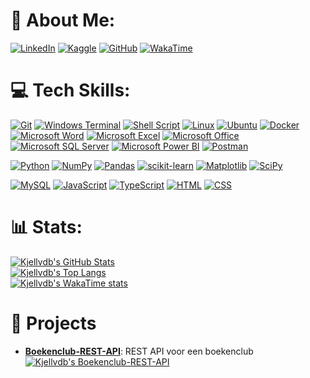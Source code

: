 # 💫 About Me:

[![LinkedIn](https://img.shields.io/badge/LinkedIn-%230077B5.svg?style=for-the-badge&logo=linkedin)](https://linkedin.com/in/kjellvandenbossche)
[![Kaggle](https://img.shields.io/badge/Kaggle-20BEFF?style=for-the-badge&logo=Kaggle&logoColor=white)](https://www.kaggle.com/kjellvandenbossche)
[![GitHub](https://img.shields.io/badge/GitHub-100000?style=for-the-badge&logo=github&logoColor=white)](https://github.com/Kjellvdb)
[![WakaTime](https://img.shields.io/badge/WakaTime-000000?style=for-the-badge&logo=WakaTime&logoColor=white)](https://wakatime.com/@Kjellvdb)

# 💻 Tech Skills:

[![Git](https://img.shields.io/badge/git-%23F05033.svg?style=for-the-badge&logo=git&logoColor=white)]()
[![Windows Terminal](https://img.shields.io/badge/windows%20terminal-4D4D4D?style=for-the-badge&logo=windows%20terminal)]()
[![Shell Script](https://img.shields.io/badge/Shell_Script-121011?style=for-the-badge&logo=gnu-bash&logoColor=white)]()
[![Linux](https://img.shields.io/badge/Linux-FCC624?style=for-the-badge&logo=linux&logoColor=black)]()
[![Ubuntu](https://img.shields.io/badge/Ubuntu-E95420?style=for-the-badge&logo=ubuntu&logoColor=white)]()
[![Docker](https://img.shields.io/badge/Docker-2CA5E0?style=for-the-badge&logo=docker&logoColor=white)]()
[![Microsoft Word](https://img.shields.io/badge/Microsoft_Word-2B579A?style=for-the-badge&logo=microsoft-word)]()
[![Microsoft Excel](https://img.shields.io/badge/Microsoft_Excel-217346?style=for-the-badge&logo=microsoft-excel)]()
[![Microsoft Office](https://img.shields.io/badge/Microsoft_Office-D83B01?style=for-the-badge&logo=microsoft-office)]()
[![Microsoft SQL Server](https://img.shields.io/badge/Microsoft%20SQL%20Server-CC2927?style=for-the-badge&logo=microsoft%20sql%20server)]()
[![Microsoft Power BI](https://img.shields.io/badge/PowerBI-F2C811?style=for-the-badge&logo=Power%20BI)]()
[![Postman](https://img.shields.io/badge/Postman-FF6C37?style=for-the-badge&logo=Postman&logoColor=white)]()

[![Python](https://img.shields.io/badge/python-3670A0?style=for-the-badge&logo=python&logoColor=ffdd54)]()
[![NumPy](https://img.shields.io/badge/numpy-%23013243.svg?style=for-the-badge&logo=numpy&logoColor=white)]()
[![Pandas](https://img.shields.io/badge/pandas-%23150458.svg?style=for-the-badge&logo=pandas&logoColor=white)]()
[![scikit-learn](https://img.shields.io/badge/scikit--learn-%23F7931E.svg?style=for-the-badge&logo=scikit-learn&logoColor=white)]()
[![Matplotlib](https://img.shields.io/badge/Matplotlib-%23ffffff.svg?style=for-the-badge&logo=Matplotlib)]()
[![SciPy](https://img.shields.io/badge/SciPy-654FF0?style=for-the-badge&logo=scipy&logoColor=white)]()

[![MySQL](https://img.shields.io/badge/mysql-4479A1.svg?style=for-the-badge&logo=mysql&logoColor=white)]()
[![JavaScript](https://img.shields.io/badge/JavaScript-323330?style=for-the-badge&logo=javascript&logoColor=F7DF1E)]()
[![TypeScript](https://img.shields.io/badge/TypeScript-007ACC?style=for-the-badge&logo=typescript&logoColor=white)]()
[![HTML](https://img.shields.io/badge/HTML5-E34F26?style=for-the-badge&logo=html5&logoColor=white)]()
[![CSS](https://img.shields.io/badge/CSS3-1572B6?style=for-the-badge&logo=css3)]()

# 📊 Stats:

[![Kjellvdb's GitHub Stats](https://github-readme-stats.vercel.app/api?username=Kjellvdb&theme=one_dark_pro&rank_icon=github)](https://github.com/Kjellvdb)  
[![Kjellvdb's Top Langs](https://github-readme-stats.vercel.app/api/top-langs/?username=Kjellvdb&theme=one_dark_pro&layout=pie)](https://github.com/Kjellvdb)  
[![Kjellvdb's WakaTime stats](https://github-readme-stats.vercel.app/api/wakatime?username=Kjellvdb&theme=one_dark_pro)](https://wakatime.com/@Kjellvdb)

# 🚀 Projects

- **[Boekenclub-REST-API](https://github.com/Kjellvdb/Boekenclub-REST-API)**: REST API voor een boekenclub  
  [![Kjellvdb's Boekenclub-REST-API](https://github-readme-stats.vercel.app/api/pin/?username=Kjellvdb&repo=Boekenclub-REST-API&theme=one_dark_pro&show_owner=true)](https://github.com/Kjellvdb/Boekenclub-REST-API)
